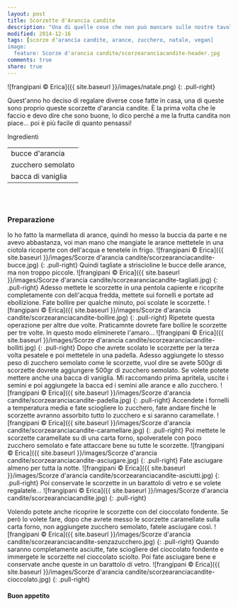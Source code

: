 ```yaml
---
layout: post
title: Scorzette d'Arancia candite
description: "Una di quelle cose che non può mancare sulle nostre tavole natalizie..."
modified: 2014-12-16
tags: [scorze d'arancia candite, arance, zucchero, natale, vegan]
image:
  feature: Scorze d'arancia candite/scorzearanciacandite-header.jpg
comments: true
share: true
---
```


![frangipani © Erica]({{ site.baseurl }}/images/natale.png)
{: .pull-right}

Quest'anno ho deciso di regalare diverse cose fatte in casa, una di queste sono proprio queste scorzette d'arancia candite. È la prima volta che le faccio e devo dire che sono buone, lo dico perché a me la frutta candita non piace... poi è più facile di quanto pensassi!


<div class="ingredients">
  <div class="ingredients-title">Ingredienti</div>
  <table>
    <tbody>
      <tr>
        <td>bucce d'arancia</td>
      </tr>
      <tr>
        <td>zucchero semolato</td>
      </tr>
      <tr>
        <td>bacca di vaniglia</td>  
      </tr>
    </tbody>
  </table>
  <br></br>
</div>


<h3>
  <font color="grey">
    <i class="icon-cogs"></i>
  </font> Preparazione
</h3>

Io ho fatto la marmellata di arance, quindi ho messo la buccia da parte e ne avevo abbastanza, voi man mano che mangiate le arance mettetele in una ciotola ricoperte con dell'acqua e tenetele in frigo.
![frangipani © Erica]({{ site.baseurl }}/images/Scorze d'arancia candite/scorzearanciacandite-bucce.jpg)
{: .pull-right}
Quindi tagliate a striscioline le bucce delle arance, ma non troppo piccole.
![frangipani © Erica]({{ site.baseurl }}/images/Scorze d'arancia candite/scorzearanciacandite-tagliati.jpg)
{: .pull-right}
Adesso mettete le scorzette in una pentola capiente e ricoprite completamente con dell'acqua fredda, mettete sui fornelli e portate ad ebollizione. Fate bollire per qualche minuto, poi scolate le scorzette.
![frangipani © Erica]({{ site.baseurl }}/images/Scorze d'arancia candite/scorzearanciacandite-bollire.jpg)
{: .pull-right}
Ripetete questa operazione per altre due volte. Praticamnte dovrete fare bollire le scorzette per tre volte. In questo modo eliminerete l'amaro...
![frangipani © Erica]({{ site.baseurl }}/images/Scorze d'arancia candite/scorzearanciacandite-bolliti.jpg)
{: .pull-right}
Dopo che avrete scolato le scorzette per la terza volta pesatele e poi mettetele in una padella. Adesso aggiungete lo stesso peso di zucchero semolato come le scorzette, vuol dire se avete 500gr di scorzette dovrete aggiungere 500gr di zucchero semolato. Se volete potete mettere anche una bacca di vaniglia. Mi raccomando prima apritela, uscite i semini e poi aggiungete la bacca ed i semini alle arance e allo zucchero.
![frangipani © Erica]({{ site.baseurl }}/images/Scorze d'arancia candite/scorzearanciacandite-padella.jpg)
{: .pull-right}
Accendete i fornelli a temperatura media e fate sciogliere lo zucchero, fate andare finché le scorzette avranno assorbito tutto lo zucchero e si saranno caramellate.
![frangipani © Erica]({{ site.baseurl }}/images/Scorze d'arancia candite/scorzearanciacandite-caramellare.jpg)
{: .pull-right}
Poi mettete le scorzette caramellate su di una carta forno, spolveratele con poco zucchero semolato e fate attaccare bene su tutte le scorzette.
![frangipani © Erica]({{ site.baseurl }}/images/Scorze d'arancia candite/scorzearanciacandite-asciugare.jpg)
{: .pull-right}
Fate asciugare almeno per tutta la notte.
![frangipani © Erica]({{ site.baseurl }}/images/Scorze d'arancia candite/scorzearanciacandite-asciutti.jpg)
{: .pull-right}
Poi conservate le scorzette in un barattolo di vetro e se volete regalatele...
![frangipani © Erica]({{ site.baseurl }}/images/Scorze d'arancia candite/scorzearanciacandite.jpg)
{: .pull-right}

Volendo potete anche ricoprire le scorzette con del cioccolato fondente. Se però lo volete fare, dopo che avrete messo le scorzette caramellate sulla carta forno, non aggiungete zucchero semolato, fatele asciugare così.
![frangipani © Erica]({{ site.baseurl }}/images/Scorze d'arancia candite/scorzearanciacandite-senzazucchero.jpg)
{: .pull-right}
Quando saranno completamente asciutte, fate sciogliere del cioccolato fondente e immergete le scorzette nel cioccolato sciolto. Poi fate asciugare bene e conservate anche queste in un barattolo di vetro.
![frangipani © Erica]({{ site.baseurl }}/images/Scorze d'arancia candite/scorzearanciacandite-cioccolato.jpg)
{: .pull-right}

<h4>Buon appetito
  <font color="red">
    <i class="icon-smile"></i>
  </font>
</h4>

